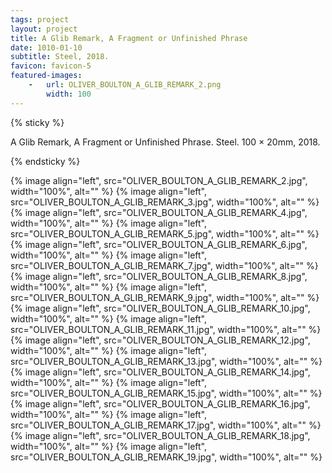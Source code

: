 ```yaml
---
tags: project
layout: project
title: A Glib Remark, A Fragment or Unfinished Phrase
date: 1010-01-10
subtitle: Steel, 2018.
favicon: favicon-5
featured-images:
    -   url: OLIVER_BOULTON_A_GLIB_REMARK_2.png
        width: 100
---
```




{% sticky %}

A Glib Remark, A Fragment or Unfinished Phrase. Steel. 100 × 20mm, 2018.

{% endsticky %}


{% image align="left", src="OLIVER_BOULTON_A_GLIB_REMARK_2.jpg", width="100%", alt=""  %}
{% image align="left", src="OLIVER_BOULTON_A_GLIB_REMARK_3.jpg", width="100%", alt=""  %}
{% image align="left", src="OLIVER_BOULTON_A_GLIB_REMARK_4.jpg", width="100%", alt=""  %}
{% image align="left", src="OLIVER_BOULTON_A_GLIB_REMARK_5.jpg", width="100%", alt="" %}
{% image align="left", src="OLIVER_BOULTON_A_GLIB_REMARK_6.jpg", width="100%", alt="" %}
{% image align="left", src="OLIVER_BOULTON_A_GLIB_REMARK_7.jpg", width="100%", alt="" %}
{% image align="left", src="OLIVER_BOULTON_A_GLIB_REMARK_8.jpg", width="100%", alt="" %}
{% image align="left", src="OLIVER_BOULTON_A_GLIB_REMARK_9.jpg", width="100%", alt="" %}
{% image align="left", src="OLIVER_BOULTON_A_GLIB_REMARK_10.jpg", width="100%", alt="" %}
{% image align="left", src="OLIVER_BOULTON_A_GLIB_REMARK_11.jpg", width="100%", alt="" %}
{% image align="left", src="OLIVER_BOULTON_A_GLIB_REMARK_12.jpg", width="100%", alt="" %}
{% image align="left", src="OLIVER_BOULTON_A_GLIB_REMARK_13.jpg", width="100%", alt="" %}
{% image align="left", src="OLIVER_BOULTON_A_GLIB_REMARK_14.jpg", width="100%", alt="" %}
{% image align="left", src="OLIVER_BOULTON_A_GLIB_REMARK_15.jpg", width="100%", alt="" %}
{% image align="left", src="OLIVER_BOULTON_A_GLIB_REMARK_16.jpg", width="100%", alt="" %}
{% image align="left", src="OLIVER_BOULTON_A_GLIB_REMARK_17.jpg", width="100%", alt="" %}
{% image align="left", src="OLIVER_BOULTON_A_GLIB_REMARK_18.jpg", width="100%", alt="" %}
{% image align="left", src="OLIVER_BOULTON_A_GLIB_REMARK_19.jpg", width="100%", alt="" %}